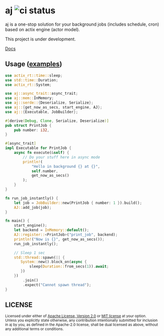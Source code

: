 # aj ![ci status](https://github.com/cptrodgers/aj/actions/workflows/test-and-build.yml/badge.svg)

aj is a one-stop solution for your background jobs (includes schedule, cron) based on actix engine (actor model).

This project is under development.

[Docs](https://github.com/zenclasshq/aj/blob/master/docs)

## Usage ([examples](https://github.com/zenclasshq/aj/tree/master/examples))

```rust
use actix_rt::time::sleep;
use std::time::Duration;
use actix_rt::System;

use aj::async_trait::async_trait;
use aj::mem::InMemory;
use aj::serde::{Deserialize, Serialize};
use aj::{get_now_as_secs, start_engine, AJ};
use aj::{Executable, JobBuilder};

#[derive(Debug, Clone, Serialize, Deserialize)]
pub struct PrintJob {
    pub number: i32,
}

#[async_trait]
impl Executable for PrintJob {
    async fn execute(&self) {
        // Do your stuff here in async mode
        println!(
            "Hello in background {} at {}",
            self.number,
            get_now_as_secs()
        );
    }
}

fn run_job_instantly() {
    let job = JobBuilder::new(PrintJob { number: 1 }).build();
    AJ::add_job(job);
}

fn main() {
    start_engine();
    let backend = InMemory::default();
    AJ::register::<PrintJob>("print_job", backend);
    println!("Now is {}", get_now_as_secs());
    run_job_instantly();

    // Sleep 1 sec
    std::thread::spawn(|| {
       System::new().block_on(async {
           sleep(Duration::from_secs(1)).await;
       })
    })
        .join()
        .expect("Cannot spawn thread");
}
```

## LICENSE

<sup>
Licensed under either of <a href="LICENSE-APACHE">Apache License, Version
2.0</a> or <a href="LICENSE-MIT">MIT license</a> at your option.
</sup>

<br>

<sub>
Unless you explicitly state otherwise, any contribution intentionally submitted
for inclusion in aj by you, as defined in the Apache-2.0 license, shall be
dual licensed as above, without any additional terms or conditions.
</sub>
